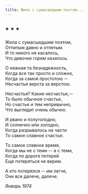 ```yaml
---
title: Жила с сумасшедшим поэтом...
---
```

## * * *

Жила с сумасшедшим поэтом,  
Отпитым давно и отпетым.  
И то никого не касалось,  
Что девочке горем казалось.

О нежная та безнадежность,  
Когда все так просто и сложно,  
Когда за самой простотою --  
Несчастья верста за верстою.

Несчастья? Какие несчастья,--  
То было обычное счастье,  
Но счастье и тем непривычно,  
Что выглядит очень обычно.

И рвано и полуголодно,  
И солнечно или холодно,  
Когда разрывалось на части  
То самое славное счастье.

То самое славное время,  
Когда мы не с теми -- а с теми,  
Когда по дороге потерей  
Еще потеряться не верим.

А кто потерялся -- им легче,  
Они все далече, далече.

*Январь 1974*